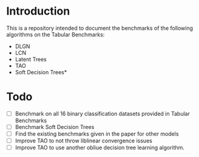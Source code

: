 # Introduction

This is a repository intended to document the benchmarks of the following algorithms on the Tabular Benchmarks:

- DLGN
- LCN
- Latent Trees
- TAO
- Soft Decision Trees*


# Todo

- [ ] Benchmark on all 16 binary classification datasets provided in Tabular Benchmarks
- [ ] Benchmark Soft Decision Trees
- [ ] Find the existing benchmarks given in the paper for other models
- [ ] Improve TAO to not throw liblinear convergence issues
- [ ] Improve TAO to use another obliue decision tree learning algorithm. 
